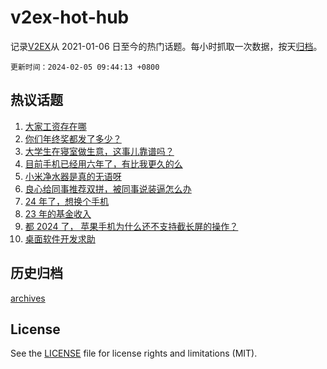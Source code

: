 # v2ex-hot-hub

 记录[V2EX](https://www.v2ex.com/)从 2021-01-06 日至今的热门话题。每小时抓取一次数据，按天[归档](archives)。

`更新时间：2024-02-05 09:44:13 +0800`

## 热议话题

1. [大家工资存在哪](https://www.v2ex.com/t/1014004)
1. [你们年终奖都发了多少？](https://www.v2ex.com/t/1014028)
1. [大学生在寝室做生意，这事儿靠谱吗？](https://www.v2ex.com/t/1014037)
1. [目前手机已经用六年了，有比我更久的么](https://www.v2ex.com/t/1014038)
1. [小米净水器是真的无语呀](https://www.v2ex.com/t/1014039)
1. [良心给同事推荐双拼，被同事说装逼怎么办](https://www.v2ex.com/t/1014193)
1. [24 年了，想换个手机](https://www.v2ex.com/t/1014002)
1. [23 年的基金收入](https://www.v2ex.com/t/1014029)
1. [都 2024 了， 苹果手机为什么还不支持截长屏的操作？](https://www.v2ex.com/t/1014110)
1. [桌面软件开发求助](https://www.v2ex.com/t/1014035)

## 历史归档

[archives](archives)

## License

See the [LICENSE](LICENSE) file for license rights and limitations (MIT).
